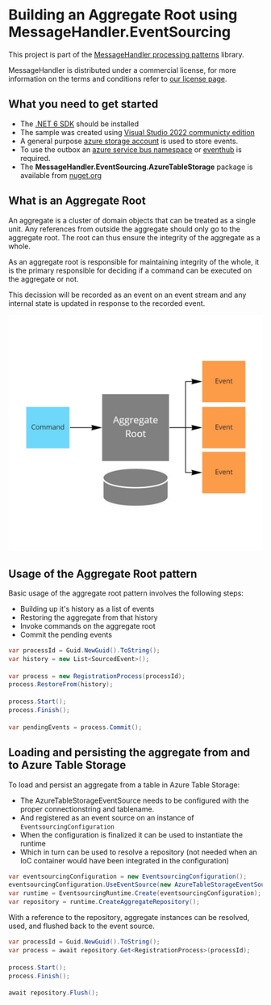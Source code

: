 # Building an Aggregate Root using MessageHandler.EventSourcing

This project is part of the [MessageHandler processing patterns](https://www.messagehandler.net/patterns/) library.

MessageHandler is distributed under a commercial license, for more information on the terms and conditions refer to [our license page](https://www.messagehandler.net/license/).

## What you need to get started

- The [.NET 6 SDK](https://dotnet.microsoft.com/en-us/download) should be installed
- The sample was created using [Visual Studio 2022 communicty edition](https://visualstudio.microsoft.com/vs/)
- A general purpose [azure storage account](https://docs.microsoft.com/en-us/azure/storage/common/storage-account-create?tabs=azure-portal) is used to store events.
- To use the outbox an [azure service bus namespace](https://docs.microsoft.com/en-us/azure/service-bus-messaging/service-bus-create-namespace-portal) or [eventhub](https://docs.microsoft.com/en-us/azure/event-hubs/event-hubs-create) is required.
- The **MessageHandler.EventSourcing.AzureTableStorage** package is available from [nuget.org](https://www.nuget.org/packages/MessageHandler.EventSourcing.AzureTableStorage/)

## What is an Aggregate Root

An aggregate is a cluster of domain objects that can be treated as a single unit. Any references from outside the aggregate should only go to the aggregate root. 
The root can thus ensure the integrity of the aggregate as a whole.

As an aggregate root is responsible for maintaining integrity of the whole, it is the primary responsible for deciding if a command can be executed on the aggregate or not.

This decission will be recorded as an event on an event stream and any internal state is updated in response to the recorded event.

![Aggregate Root](./img/aggregate-root.jpg)

## Usage of the Aggregate Root pattern

Basic usage of the aggregate root pattern involves the following steps:
- Building up it's history as a list of events
- Restoring the aggregate from that history
- Invoke commands on the aggregate root
- Commit the pending events

```C#
var processId = Guid.NewGuid().ToString();
var history = new List<SourcedEvent>();

var process = new RegistrationProcess(processId);
process.RestoreFrom(history);

process.Start();
process.Finish();

var pendingEvents = process.Commit();
```

## Loading and persisting the aggregate from and to Azure Table Storage

To load and persist an aggregate from a table in Azure Table Storage:
- The AzureTableStorageEventSource needs to be configured with the proper connectionstring and tablename.
- And registered as an event source on an instance of `EventsourcingConfiguration`
- When the configuration is finalized it can be used to instantiate the runtime
- Which in turn can be used to resolve a repository (not needed when an IoC container would have been integrated in the configuration)

```C#
var eventsourcingConfiguration = new EventsourcingConfiguration();
eventsourcingConfiguration.UseEventSource(new AzureTableStorageEventSource(connectionString, tableName));
var runtime = EventsourcingRuntime.Create(eventsourcingConfiguration);
var repository = runtime.CreateAggregateRepository();
```

With a reference to the repository, aggregate instances can be resolved, used, and flushed back to the event source.

```C#
var processId = Guid.NewGuid().ToString();
var process = await repository.Get<RegistrationProcess>(processId);

process.Start();
process.Finish();

await repository.Flush();
```